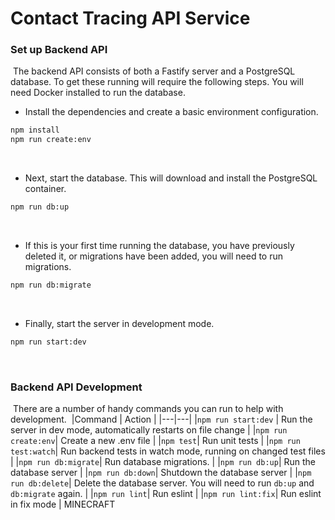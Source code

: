 # Contact Tracing API Service

### Set up Backend API
​
The backend API consists of both a Fastify server and a PostgreSQL database. To get these running will require the following steps. You will need Docker installed to run the database.
​
- Install the dependencies and create a basic environment configuration.
​
```bash
npm install
npm run create:env
```
​
- Next, start the database. This will download and install the PostgreSQL container.
​
```bash
npm run db:up
```
​
- If this is your first time running the database, you have previously deleted it, or migrations have been added, you will need to run migrations.
​
```bash
npm run db:migrate
```
​
- Finally, start the server in development mode.
​
```bash
npm run start:dev
```
​
### Backend API Development
​
There are a number of handy commands you can run to help with development. 
​
|Command | Action |
|---|---|
|`npm run start:dev` | Run the server in dev mode, automatically restarts on file change |
|`npm run create:env`| Create a new .env file |
|`npm test`| Run unit tests |
|`npm run test:watch`| Run backend tests in watch mode, running on changed test files |
|`npm run db:migrate`| Run database migrations. |
|`npm run db:up`| Run the database server |
|`npm run db:down`| Shutdown the database server |
|`npm run db:delete`| Delete the database server. You will need to run `db:up` and `db:migrate` again. |
|`npm run lint`| Run eslint |
|`npm run lint:fix`| Run eslint in fix mode |
MINECRAFT
